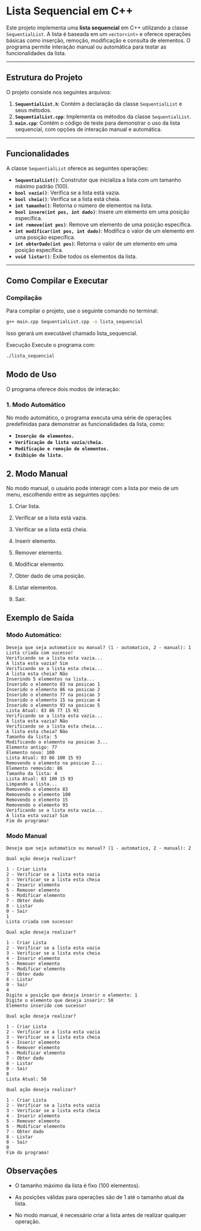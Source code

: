 # Lista Sequencial em C++

Este projeto implementa uma **lista sequencial** em C++ utilizando a classe `SequentialList`. A lista é baseada em um `vector<int>` e oferece operações básicas como inserção, remoção, modificação e consulta de elementos. O programa permite interação manual ou automática para testar as funcionalidades da lista.

---

## Estrutura do Projeto

O projeto consiste nos seguintes arquivos:

1. **`SequentialList.h`**: Contém a declaração da classe `SequentialList` e seus métodos.
2. **`SequentialList.cpp`**: Implementa os métodos da classe `SequentialList`.
3. **`main.cpp`**: Contém o código de teste para demonstrar o uso da lista sequencial, com opções de interação manual e automática.

---

## Funcionalidades

A classe `SequentialList` oferece as seguintes operações:

- **`SequentialList()`**: Construtor que inicializa a lista com um tamanho máximo padrão (100).
- **`bool vazia()`**: Verifica se a lista está vazia.
- **`bool cheia()`**: Verifica se a lista está cheia.
- **`int tamanho()`**: Retorna o número de elementos na lista.
- **`bool insere(int pos, int dado)`**: Insere um elemento em uma posição específica.
- **`int remove(int pos)`**: Remove um elemento de uma posição específica.
- **`int modificar(int pos, int dado)`**: Modifica o valor de um elemento em uma posição específica.
- **`int obterDado(int pos)`**: Retorna o valor de um elemento em uma posição específica.
- **`void listar()`**: Exibe todos os elementos da lista.

---

## Como Compilar e Executar

### Compilação

Para compilar o projeto, use o seguinte comando no terminal:

```bash
g++ main.cpp SequentialList.cpp -o lista_sequencial
```
Isso gerará um executável chamado lista_sequencial.

Execução
Execute o programa com:
```bash
./lista_sequencial
```
## Modo de Uso
O programa oferece dois modos de interação:

### 1. Modo Automático
No modo automático, o programa executa uma série de operações predefinidas para demonstrar as funcionalidades da lista, como:
- **`Inserção de elementos.`**
- **`Verificação de lista vazia/cheia.`**
- **`Modificação e remoção de elementos.`**
- **`Exibição da lista.`**

## 2. Modo Manual
No modo manual, o usuário pode interagir com a lista por meio de um menu, escolhendo entre as seguintes opções:

1. Criar lista.

2. Verificar se a lista está vazia.

3. Verificar se a lista está cheia.

4. Inserir elemento.

5. Remover elemento.

6. Modificar elemento.

7. Obter dado de uma posição.

8. Listar elementos.

0. Sair.

## Exemplo de Saída
### Modo Automático:

```plaintext
Deseja que seja automatico ou manual? (1 - automatico, 2 - manual): 1
Lista criada com sucesso!
Verificando se a lista esta vazia...
A lista esta vazia? Sim
Verificando se a lista esta cheia...
A lista esta cheia? Não
Inserindo 5 elementos na lista...
Inserido o elemento 83 na posicao 1
Inserido o elemento 86 na posicao 2
Inserido o elemento 77 na posicao 3
Inserido o elemento 15 na posicao 4
Inserido o elemento 93 na posicao 5
Lista Atual: 83 86 77 15 93 
Verificando se a lista esta vazia...
A lista esta vazia? Não
Verificando se a lista esta cheia...
A lista esta cheia? Não
Tamanho da lista: 5
Modificando o elemento na posicao 3...
Elemento antigo: 77
Elemento novo: 100
Lista Atual: 83 86 100 15 93 
Removendo o elemento na posicao 2...
Elemento removido: 86
Tamanho da lista: 4
Lista Atual: 83 100 15 93 
Limpando a lista...
Removendo o elemento 83
Removendo o elemento 100
Removendo o elemento 15
Removendo o elemento 93
Verificando se a lista esta vazia...
A lista esta vazia? Sim
Fim do programa!
```
### Modo Manual
```plaintext
Deseja que seja automatico ou manual? (1 - automatico, 2 - manual): 2

Qual ação deseja realizar?

1 - Criar Lista
2 - Verificar se a lista esta vazia
3 - Verificar se a lista esta cheia
4 - Inserir elemento
5 - Remover elemento
6 - Modificar elemento
7 - Obter dado
8 - Listar
0 - Sair
1
Lista criada com sucesso!

Qual ação deseja realizar?

1 - Criar Lista
2 - Verificar se a lista esta vazia
3 - Verificar se a lista esta cheia
4 - Inserir elemento
5 - Remover elemento
6 - Modificar elemento
7 - Obter dado
8 - Listar
0 - Sair
4
Digite a posição que deseja inserir o elemento: 1
Digite o elemento que deseja inserir: 50
Elemento inserido com sucesso!

Qual ação deseja realizar?

1 - Criar Lista
2 - Verificar se a lista esta vazia
3 - Verificar se a lista esta cheia
4 - Inserir elemento
5 - Remover elemento
6 - Modificar elemento
7 - Obter dado
8 - Listar
0 - Sair
8
Lista Atual: 50 

Qual ação deseja realizar?

1 - Criar Lista
2 - Verificar se a lista esta vazia
3 - Verificar se a lista esta cheia
4 - Inserir elemento
5 - Remover elemento
6 - Modificar elemento
7 - Obter dado
8 - Listar
0 - Sair
0
Fim do programa!
```
## Observações
- O tamanho máximo da lista é fixo (100 elementos).

- As posições válidas para operações são de 1 até o tamanho atual da lista.

- No modo manual, é necessário criar a lista antes de realizar qualquer operação.

